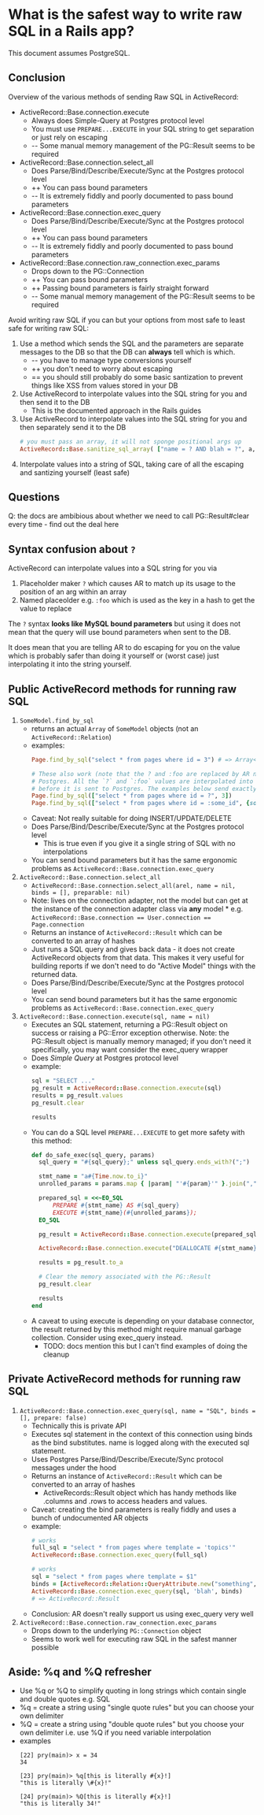# What is the safest way to write raw SQL in a Rails app?

This document assumes PostgreSQL.

## Conclusion

Overview of the various methods of sending Raw SQL in ActiveRecord:

* ActiveRecord::Base.connection.execute
    * Always does Simple-Query at Postgres protocol level
    * You must use `PREPARE...EXECUTE` in your SQL string to get separation or just rely on escaping
    * -- Some manual memory management of the PG::Result seems to be required
* ActiveRecord::Base.connection.select_all
    * Does Parse/Bind/Describe/Execute/Sync at the Postgres protocol level
    * ++ You can pass bound parameters
    * -- It is extremely fiddly and poorly documented to pass bound parameters
* ActiveRecord::Base.connection.exec_query
    * Does Parse/Bind/Describe/Execute/Sync at the Postgres protocol level
    * ++ You can pass bound parameters
    * -- It is extremely fiddly and poorly documented to pass bound parameters
* ActiveRecord::Base.connection.raw_connection.exec_params
    * Drops down to the PG::Connection
    * ++ You can pass bound parameters
    * ++ Passing bound parameters is fairly straight forward
    * -- Some manual memory management of the PG::Result seems to be required


Avoid writing raw SQL if you can but your options from most safe to least safe for writing raw SQL:

1. Use a method which sends the SQL and the parameters are separate messages to the DB so that the DB can **always** tell which is which.
    * -- you have to manage type conversions yourself
    * ++ you don't need to worry about escaping
    * == you should still probably do some basic santization to prevent things like XSS from values stored in your DB
1. Use ActiveRecord to interpolate values into the SQL string for you and then send it to the DB
    * This is the documented approach in the Rails guides
1. Use ActiveRecord to interpolate values into the SQL string for you and then separately send it to the DB
    ```ruby
    # you must pass an array, it will not sponge positional args up
    ActiveRecord::Base.sanitize_sql_array( ["name = ? AND blah = ?", a, b])
    ```
1. Interpolate values into a string of SQL, taking care of all the escaping and santizing yourself (least safe)

## Questions

Q: the docs are ambibious about whether we need to call PG::Result#clear every time - find out the deal here


## Syntax confusion about `?`

ActiveRecord can interpolate values into a SQL string for you via

1. Placeholder maker `?` which causes AR to match up its usage to the position of an arg within an array
1. Named placeolder e.g. `:foo` which is used as the key in a hash to get the value to replace

The `?` syntax **looks like MySQL bound parameters** but using it does not mean that the query will use bound parameters when sent to the DB.

It does mean that you are telling AR to do escaping for you on the value which is probably safer than doing it yourself or (worst case) just interpolating it into the string yourself.

## Public ActiveRecord methods for running raw SQL

1. `SomeModel.find_by_sql`
    * returns an actual `Array` of `SomeModel` objects (not an `ActiveRecord::Relation`)
    * examples:
        ```ruby
        Page.find_by_sql("select * from pages where id = 3") # => Array<Page>

        # These also work (note that the ? and :foo are replaced by AR not
        # Postgres. All the `?` and `:foo` values are interpolated into the string
        # before it is sent to Postgres. The examples below send exactly the same SQL to Postgres
        Page.find_by_sql(["select * from pages where id = ?", 3])
        Page.find_by_sql(["select * from pages where id = :some_id", {some_id: 3}])
        ```
    * Caveat: Not really suitable for doing INSERT/UPDATE/DELETE
    * Does Parse/Bind/Describe/Execute/Sync at the Postgres protocol level
        * This is true even if you give it a single string of SQL with no interpolations
    * You can send bound parameters but it has the same ergonomic problems as `ActiveRecord::Base.connection.exec_query`
1. `ActiveRecord::Base.connection.select_all`
    * `ActiveRecord::Base.connection.select_all(arel, name = nil, binds = [], preparable: nil)`
    * Note: lives on the connection adapter, not the model but can get at the instance of the connection adapter class via **any** model
            * e.g. `ActiveRecord::Base.connection == User.connection == Page.connection`
    * Returns an instance of `ActiveRecord::Result` which can be converted to an array of hashes
    * Just runs a SQL query and gives back data - it does not create ActiveRecord objects from that data. This makes it very useful for building reports if we don't need to do "Active Model" things with the returned data.
    * Does Parse/Bind/Describe/Execute/Sync at the Postgres protocol level
    * You can send bound parameters but it has the same ergonomic problems as `ActiveRecord::Base.connection.exec_query`
1. `ActiveRecord::Base.connection.execute(sql, name = nil)`
    * Executes an SQL statement, returning a PG::Result object on success or raising a PG::Error exception otherwise. Note: the PG::Result object is manually memory managed; if you don't need it specifically, you may want consider the exec_query wrapper
    * Does _Simple Query_ at Postgres protocol level
    * example:
        ```ruby
        sql = "SELECT ..."
        pg_result = ActiveRecord::Base.connection.execute(sql)
        results = pg_result.values
        pg_result.clear

        results
        ```
    * You can do a SQL level `PREPARE...EXECUTE` to get more safety with this method:
        ```ruby
        def do_safe_exec(sql_query, params)
          sql_query = "#{sql_query};" unless sql_query.ends_with?(";")

          stmt_name = "a#{Time.now.to_i}"
          unrolled_params = params.map { |param| "'#{param}'" }.join(",")

          prepared_sql = <<~EO_SQL
              PREPARE #{stmt_name} AS #{sql_query}
              EXECUTE #{stmt_name}(#{unrolled_params});
          EO_SQL

          pg_result = ActiveRecord::Base.connection.execute(prepared_sql)

          ActiveRecord::Base.connection.execute("DEALLOCATE #{stmt_name};")

          results = pg_result.to_a

          # Clear the memory associated with the PG::Result
          pg_result.clear

          results
        end
        ```
    * A caveat to using execute is depending on your database connector, the result returned by this method might require manual garbage collection. Consider using exec_query instead.
        * TODO: docs mention this but I can't find examples of doing the cleanup

## Private ActiveRecord methods for running raw SQL

1. `ActiveRecord::Base.connection.exec_query(sql, name = "SQL", binds = [], prepare: false)`
    * Technically this is private API
    * Executes sql statement in the context of this connection using binds as the bind substitutes. name is logged along with the executed sql statement.
    * Uses Postgres Parse/Bind/Describe/Execute/Sync protocol messages under the hood
    * Returns an instance of `ActiveRecord::Result` which can be converted to an array of hashes
        * ActiveRecords::Result object which has handy methods like .columns and .rows to access headers and values.
    * Caveat: creating the bind parameters is really fiddly and uses a bunch of undocumented AR objects
    * example:
        ```ruby
        # works
        full_sql = "select * from pages where template = 'topics'"
        ActiveRecord::Base.connection.exec_query(full_sql)

        # works
        sql = "select * from pages where template = $1"
        binds = [ActiveRecord::Relation::QueryAttribute.new("something", param_values.first, ActiveRecord::Type::String.new)]
        ActiveRecord::Base.connection.exec_query(sql, 'blah', binds)
        # => ActiveRecord::Result
        ```
    * Conclusion: AR doesn't really support us using exec_query very well
1. `ActiveRecord::Base.connection.raw_connection.exec_params`
    * Drops down to the underlying `PG::Connection` object
    * Seems to work well for executing raw SQL in the safest manner possible


## Aside: %q and %Q refresher

* Use %q or %Q to simplify quoting in long strings which contain single and double quotes e.g. SQL
* %q = create a string using "single quote rules" but you can choose your own
delimiter
* %Q = create a string using "double quote rules" but you choose your own
delimiter i.e. use %Q if you need variable interpolation
* examples
    ```
    [22] pry(main)> x = 34
    34

    [23] pry(main)> %q[this is literally #{x}!]
    "this is literally \#{x}!"

    [24] pry(main)> %Q[this is literally #{x}!]
    "this is literally 34!"
    ```
